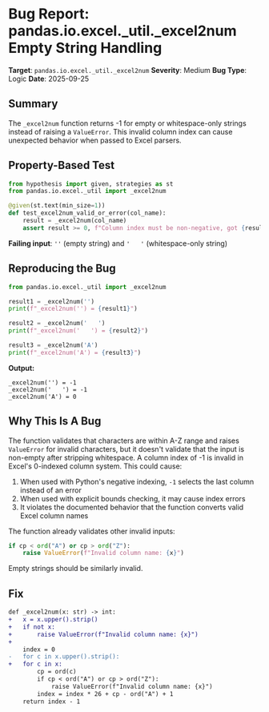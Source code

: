 # Bug Report: pandas.io.excel._util._excel2num Empty String Handling

**Target**: `pandas.io.excel._util._excel2num`
**Severity**: Medium
**Bug Type**: Logic
**Date**: 2025-09-25

## Summary

The `_excel2num` function returns -1 for empty or whitespace-only strings instead of raising a `ValueError`. This invalid column index can cause unexpected behavior when passed to Excel parsers.

## Property-Based Test

```python
from hypothesis import given, strategies as st
from pandas.io.excel._util import _excel2num

@given(st.text(min_size=1))
def test_excel2num_valid_or_error(col_name):
    result = _excel2num(col_name)
    assert result >= 0, f"Column index must be non-negative, got {result}"
```

**Failing input**: `''` (empty string) and `'   '` (whitespace-only string)

## Reproducing the Bug

```python
from pandas.io.excel._util import _excel2num

result1 = _excel2num('')
print(f"_excel2num('') = {result1}")

result2 = _excel2num('   ')
print(f"_excel2num('   ') = {result2}")

result3 = _excel2num('A')
print(f"_excel2num('A') = {result3}")
```

**Output:**
```
_excel2num('') = -1
_excel2num('   ') = -1
_excel2num('A') = 0
```

## Why This Is A Bug

The function validates that characters are within A-Z range and raises `ValueError` for invalid characters, but it doesn't validate that the input is non-empty after stripping whitespace. A column index of -1 is invalid in Excel's 0-indexed column system. This could cause:

1. When used with Python's negative indexing, `-1` selects the last column instead of an error
2. When used with explicit bounds checking, it may cause index errors
3. It violates the documented behavior that the function converts valid Excel column names

The function already validates other invalid inputs:
```python
if cp < ord("A") or cp > ord("Z"):
    raise ValueError(f"Invalid column name: {x}")
```

Empty strings should be similarly invalid.

## Fix

```diff
def _excel2num(x: str) -> int:
+   x = x.upper().strip()
+   if not x:
+       raise ValueError(f"Invalid column name: {x}")
+
    index = 0
-   for c in x.upper().strip():
+   for c in x:
        cp = ord(c)
        if cp < ord("A") or cp > ord("Z"):
            raise ValueError(f"Invalid column name: {x}")
        index = index * 26 + cp - ord("A") + 1
    return index - 1
```
